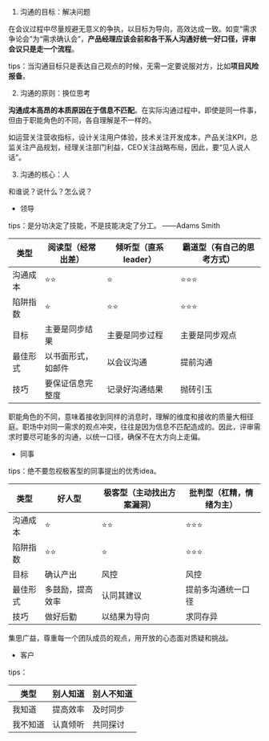 
1. 沟通的目标：解决问题

在会议过程中尽量规避无意义的争执，以目标为导向，高效达成一致。如变“需求争论会”为“需求确认会”，**产品经理应该会前和各干系人沟通好统一好口径，评审会议只是走一个流程**。

tips：当沟通目标只是表达自己观点的时候，无需一定要说服对方，比如**项目风险报备**。


2. 沟通的原则：换位思考

**沟通成本高昂的本质原因在于信息不匹配**。在实际沟通过程中，即使是同一件事，但由于职能角色的不同，各自理解是不一样的。

如运营关注营收指标，设计关注用户体验，技术关注开发成本，产品关注KPI，总监关注产品规划，经理关注部门利益，CEO关注战略布局，因此，要“见人说人话”。


3. 沟通的核心：人

和谁说？说什么？怎么说？


- 领导

tips：是分功决定了技能，不是技能决定了分工。 ——Adams Smith

类型|阅读型（经常出差）|倾听型（直系leader）|霸道型（有自己的思考方式）|
-|-|-|-|
沟通成本|⭐⭐|⭐|⭐⭐⭐|
陷阱指数|⭐|⭐⭐|⭐⭐⭐|
目标|主要是同步结果|主要是同步过程|主要是同步观点|
最佳形式|以书面形式，如邮件|以会议沟通|提前沟通|
技巧|要保证信息完整度|记录好沟通结果|抛砖引玉|

职能角色的不同，意味着接收到同样的消息时，理解的维度和接收的质量大相径庭。职场中对同一需求的观点冲突，往往是因为信息不匹配造成的。因此，评审需求时要尽可能多的沟通，以统一口径，确保不在大方向上走偏。

- 同事

tips：绝不要忽视极客型的同事提出的优秀idea。

类型|好人型|极客型（主动找出方案漏洞）|批判型（杠精，情绪为主）|
-|-|-|-|
沟通成本|⭐|⭐⭐|⭐⭐⭐|
陷阱指数|⭐⭐|⭐|⭐⭐⭐|
目标|确认产出|风控|风控|
最佳形式|多鼓励，提高效率|认同其建议|提前多沟通统一口径|
技巧|做好后勤|以结果为导向|求同存异|

集思广益，尊重每一个团队成员的观点，用开放的心态面对质疑和挑战。

- 客户

tips：

类型|别人知道|别人不知道|
-|-|-|
我知道|提高效率|及时同步|
我不知道|认真倾听|共同探讨|
